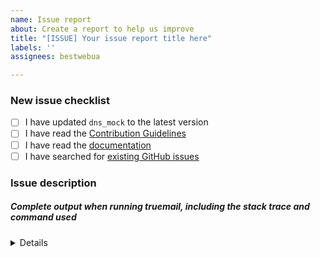 ```yaml
---
name: Issue report
about: Create a report to help us improve
title: "[ISSUE] Your issue report title here"
labels: ''
assignees: bestwebua

---
```


<!-- Thanks for helping to make DnsMock better! Before submit your issue, please make sure to check the following boxes by putting an x in the [ ] (don't: [x ], [ x], do: [x]) -->

### New issue checklist

- [ ] I have updated `dns_mock` to the latest version
- [ ] I have read the [Contribution Guidelines](https://github.com/truemail-rb/ruby-dns-mock/blob/master/CONTRIBUTING.md)
- [ ] I have read the [documentation](https://truemail-rb.org/ruby-dns-mock)
- [ ] I have searched for [existing GitHub issues](https://github.com/truemail-rb/ruby-dns-mock/issues)

<!-- Please use next pattern for your issue report title: [ISSUE] Your issue report title here -->

### Issue description
<!-- Please include what's happening, expected behavior, and any relevant code samples -->

##### Complete output when running truemail, including the stack trace and command used

<details>
  <pre>[INSERT OUTPUT HERE]</pre>
</details>

